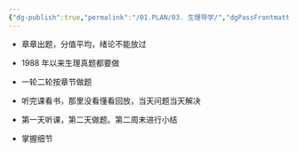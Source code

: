 ```yaml
---
{"dg-publish":true,"permalink":"/01.PLAN/03. 生理导学/","dgPassFrontmatter":true}
---
```


+ 章章出题，分值平均，绪论不能放过

+ 1988 年以来生理真题都要做
+ 一轮二轮按章节做题

+ 听完课看书，那里没看懂看回放，当天问题当天解决
+ 第一天听课，第二天做题。第二周末进行小结

+ 掌握细节